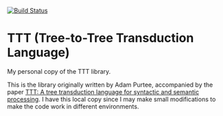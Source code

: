 [![Build Status](https://travis-ci.com/genelkim/ttt.svg?branch=master)](https://travis-ci.com/genelkim/ttt)

# TTT (Tree-to-Tree Transduction Language)
My personal copy of the TTT library.

This is the library originally written by Adam Purtee, accompanied by the paper 
[TTT: A tree transduction language for syntactic and semantic processing](http://aclweb.org/anthology/W12-0803).
I have this local copy since I may make small modifications to make the code work in different environments.
